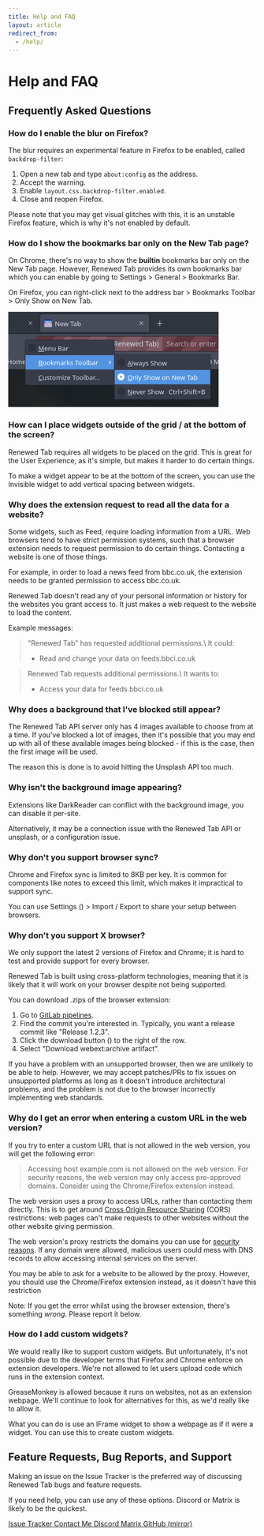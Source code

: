 ```yaml
---
title: Help and FAQ
layout: article
redirect_from:
  - /help/
---
```


# Help and FAQ

## Frequently Asked Questions

### How do I enable the blur on Firefox?

The blur requires an experimental feature in Firefox to be enabled, called
`backdrop-filter`:

1. Open a new tab and type `about:config` as the address.
2. Accept the warning.
3. Enable `layout.css.backdrop-filter.enabled`.
4. Close and reopen Firefox.

Please note that you may get visual glitches with this, it is an unstable
Firefox feature, which is why it's not enabled by default.

### How do I show the bookmarks bar only on the New Tab page?

On Chrome, there's no way to show the **builtin** bookmarks bar only
on the New Tab page. However, Renewed Tab provides its own bookmarks bar which
you can enable by going to Settings > General > Bookmarks Bar.

On Firefox, you can right-click next to the address bar > Bookmarks Toolbar >
Only Show on New Tab.

![Only show on new tab](/static/images/help/firefox_bookmarks.png)

### How can I place widgets outside of the grid / at the bottom of the screen?

Renewed Tab requires all widgets to be placed on the grid. This is great for
the User Experience, as it's simple, but makes it harder to do certain things.

To make a widget appear to be at the bottom of the screen, you can use the
Invisible widget to add vertical spacing between widgets.

### Why does the extension request to read all the data for a website?

Some widgets, such as Feed, require loading information from a URL.
Web browsers tend to have strict permission systems, such that a browser
extension needs to request permission to do certain things.
Contacting a website is one of those things.

For example, in order to load a news feed from bbc.co.uk, the extension needs
to be granted permission to access bbc.co.uk.

Renewed Tab doesn't read any of your personal information or history for the
websites you grant access to. It just makes a web request to the website to load
the content.

Example messages:

> "Renewed Tab" has requested additional permissions.\\
> It could:
> - Read and change your data on feeds.bbci.co.uk

> Renewed Tab requests additional permissions.\\
> It wants to:
> - Access your data for feeds.bbci.co.uk

### Why does a background that I've blocked still appear?

The Renewed Tab API server only has 4 images available to choose from at a time.
If you've blocked a lot of images, then it's possible that you may end up with
all of these available images being blocked - if this is the case, then the
first image will be used.

The reason this is done is to avoid hitting the Unsplash API too much.

### Why isn't the background image appearing?

Extensions like DarkReader can conflict with the background image, you can
disable it per-site.

Alternatively, it may be a connection issue with the Renewed Tab API or unsplash,
or a configuration issue.

### Why don't you support browser sync?

Chrome and Firefox sync is limited to 8KB per key. It is common for components like notes
to exceed this limit, which makes it impractical to support sync.

You can use Settings (<i class="fas fa-cog"></i>) > Import / Export to share
your setup between browsers.

### Why don't you support X browser?

We only support the latest 2 versions of Firefox and Chrome; it is hard to test
and provide support for every browser.

Renewed Tab is built using cross-platform technologies, meaning that it is likely
that it will work on your browser despite not being supported.

You can download .zips of the browser extension:

1. Go to [GitLab pipelines](https://gitlab.com/renewedtab/renewedtab/-/pipelines).
2. Find the commit you're interested in. Typically, you want a release commit
   like "Release 1.2.3".
3. Click the download button (<i class="tag fas fa-ellipsis-v"></i>) to the right of the row.
4. Select "Download webext:archive artifact".

If you have a problem with an unsupported browser, then we are unlikely to be
able to help. However, we may accept patches/PRs to fix issues on unsupported
platforms as long as it doesn't introduce architectural problems, and the
problem is not due to the browser incorrectly implementing web standards.

### Why do I get an error when entering a custom URL in the web version?

If you try to enter a custom URL that is not allowed in the web version, you
will get the following error:

> Accessing host example.com is not allowed on the web version. For
> security reasons, the web version may only access pre-approved domains.
> Consider using the Chrome/Firefox extension instead.

The web version uses a proxy to access URLs, rather than contacting them
directly. This is to get around
[Cross Origin Resource Sharing](https://developer.mozilla.org/en-US/docs/Web/HTTP/CORS)
(CORS) restrictions: web pages can't make requests to other websites without the
other website giving permission.

The web version's proxy restricts the domains you can use for
[security reasons](https://owasp.org/www-community/attacks/Server_Side_Request_Forgery).
If any domain were allowed, malicious users could mess with DNS records to allow
accessing internal services on the server.

You may be able to ask for a website to be allowed by the proxy. However, you
should use the Chrome/Firefox extension instead, as it doesn't have this
restriction

Note: If you get the error whilst using the browser extension, there's something
_wrong_. Please report it below.


### How do I add custom widgets?

We would really like to support custom widgets. But unfortunately, it's not
possible due to the developer terms that Firefox and Chrome enforce on extension
developers. We're not allowed to let users upload code which runs in the
extension context.

GreaseMonkey is allowed because it runs on websites, not as an extension webpage.
We'll continue to look for alternatives for this, as we'd really like to allow it.

What you can do is use an IFrame widget to show a webpage as if it were a widget.
You can use this to create custom widgets.


## Feature Requests, Bug Reports, and Support

Making an issue on the Issue Tracker is the preferred way of discussing
Renewed Tab bugs and feature requests.

If you need help, you can use any of these options. Discord or Matrix is likely
to be the quickest.

<div class="buttons">
	<a href="https://gitlab.com/renewedtab/renewedtab/-/issues" class="button is-primary">
		<i class="fab fa-gitlab mr-2"></i>
		Issue Tracker
	</a>
	<a href="https://rubenwardy.com/contact/" class="button">
		<i class="fas fa-envelope mr-2"></i>
		Contact Me
	</a>
	<a href="https://discord.gg/zYjR54b" class="button">
		<i class="fab fa-discord mr-2"></i>
		Discord
	</a>
	<a href="https://matrix.to/#/#renewedtab:matrix.org" class="button" >
		<i class="fas fa-hashtag mr-2"></i>
		Matrix
	</a>
	<a href="https://github.com/rubenwardy/renewedtab" class="button">
		<i class="fab fa-github mr-2"></i>
		GitHub (mirror)
	</a>
</div>
